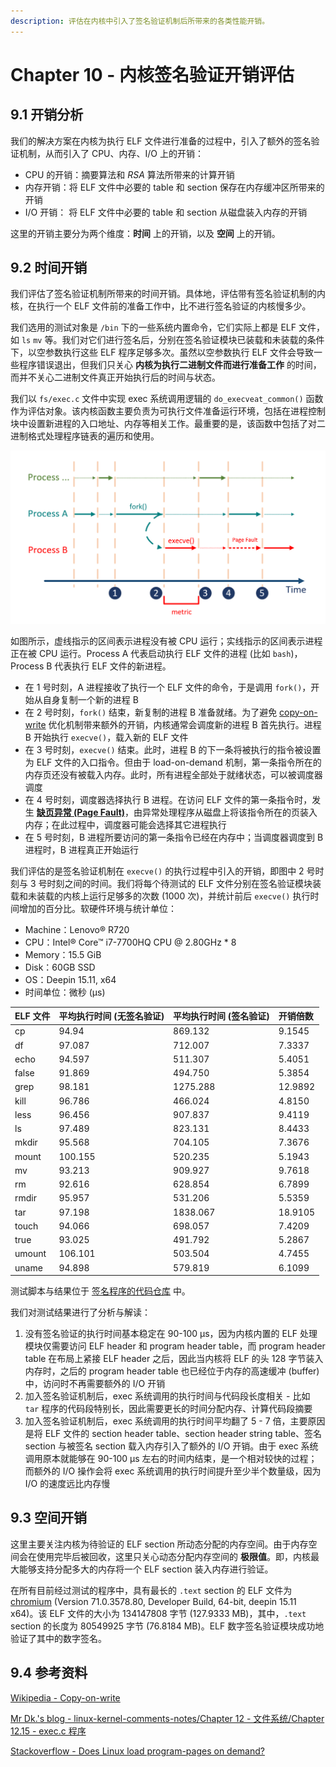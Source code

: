 ```yaml
---
description: 评估在内核中引入了签名验证机制后所带来的各类性能开销。
---
```


# Chapter 10 - 内核签名验证开销评估

## 9.1 开销分析

我们的解决方案在内核为执行 ELF 文件进行准备的过程中，引入了额外的签名验证机制，从而引入了 CPU、内存、I/O 上的开销：

* CPU 的开销：摘要算法和 _RSA_ 算法所带来的计算开销
* 内存开销：将 ELF 文件中必要的 table 和 section 保存在内存缓冲区所带来的开销
* I/O 开销： 将 ELF 文件中必要的 table 和 section 从磁盘装入内存的开销

这里的开销主要分为两个维度：**时间** 上的开销，以及 **空间** 上的开销。

## 9.2 时间开销

我们评估了签名验证机制所带来的时间开销。具体地，评估带有签名验证机制的内核，在执行一个 ELF 文件前的准备工作中，比不进行签名验证的内核慢多少。

我们选用的测试对象是 `/bin` 下的一些系统内置命令，它们实际上都是 ELF 文件，如 `ls` `mv` 等。我们对它们进行签名后，分别在签名验证模块已装载和未装载的条件下，以空参数执行这些 ELF 程序足够多次。虽然以空参数执行 ELF 文件会导致一些程序错误退出，但我们只关心 **内核为执行二进制文件而进行准备工作** 的时间，而并不关心二进制文件真正开始执行后的时间与状态。

我们以 `fs/exec.c` 文件中实现 exec 系统调用逻辑的 `do_execveat_common()` 函数作为评估对象。该内核函数主要负责为可执行文件准备运行环境，包括在进程控制块中设置新进程的入口地址、内存等相关工作。最重要的是，该函数中包括了对二进制格式处理程序链表的遍历和使用。

![&#x65F6;&#x95F4;&#x5F00;&#x9500;&#x7684;&#x8861;&#x91CF;&#x6307;&#x6807;](../.gitbook/assets/prev-test-metric.png)

如图所示，虚线指示的区间表示进程没有被 CPU 运行；实线指示的区间表示进程正在被 CPU 运行。Process A 代表启动执行 ELF 文件的进程 \(比如 `bash`\)，Process B 代表执行 ELF 文件的新进程。

* 在 1 号时刻，A 进程接收了执行一个 ELF 文件的命令，于是调用 `fork()`，开始从自身复制一个新的进程 B
* 在 2 号时刻，`fork()` 结束，新复制的进程 B 准备就绪。为了避免 [copy-on-write](https://en.wikipedia.org/wiki/Copy_on_write) 优化机制带来额外的开销，内核通常会调度新的进程 B 首先执行。进程 B 开始执行 `execve()`，载入新的 ELF 文件
* 在 3 号时刻，`execve()` 结束。此时，进程 B 的下一条将被执行的指令被设置为 ELF 文件的入口指令。但由于 load-on-demand 机制，第一条指令所在的内存页还没有被载入内存。此时，所有进程全部处于就绪状态，可以被调度器调度
* 在 4 号时刻，调度器选择执行 B 进程。在访问 ELF 文件的第一条指令时，发生 [**缺页异常 \(Page Fault\)**](https://en.wikipedia.org/wiki/Page_fault)，由异常处理程序从磁盘上将该指令所在的页装入内存；在此过程中，调度器可能会选择其它进程执行
* 在 5 号时刻，B 进程所要访问的第一条指令已经在内存中；当调度器调度到 B 进程时，B 进程真正开始运行

我们评估的是签名验证机制在 `execve()` 的执行过程中引入的开销，即图中 2 号时刻与 3 号时刻之间的时间。我们将每个待测试的 ELF 文件分别在签名验证模块装载和未装载的内核上运行足够多的次数 \(1000 次\)，并统计前后 `execve()` 执行时间增加的百分比。软硬件环境与统计单位：

* Machine：Lenovo® R720
* CPU：Intel® Core™ i7-7700HQ CPU @ 2.80GHz \* 8
* Memory：15.5 GiB
* Disk：60GB SSD
* OS：Deepin 15.11, x64
* 时间单位：微秒 \(μs\)

| ELF 文件 | 平均执行时间 \(无签名验证\) | 平均执行时间 \(签名验证\) | 开销倍数 |
| :--- | :--- | :--- | :--- |
| cp | 94.94 | 869.132 | 9.1545 |
| df | 97.087 | 712.007 | 7.3337 |
| echo | 94.597 | 511.307 | 5.4051 |
| false | 91.869 | 494.750 | 5.3854 |
| grep | 98.181 | 1275.288 | 12.9892 |
| kill | 96.786 | 466.024 | 4.8150 |
| less | 96.456 | 907.837 | 9.4119 |
| ls | 97.489 | 823.131 | 8.4433 |
| mkdir | 95.568 | 704.105 | 7.3676 |
| mount | 100.155 | 520.235 | 5.1943 |
| mv | 93.213 | 909.927 | 9.7618 |
| rm | 92.616 | 628.854 | 6.7899 |
| rmdir | 95.957 | 531.206 | 5.5359 |
| tar | 97.198 | 1838.067 | 18.9105 |
| touch | 94.066 | 698.057 | 7.4209 |
| true | 93.025 | 491.792 | 5.2867 |
| umount | 106.101 | 503.504 | 4.7455 |
| uname | 94.898 | 579.819 | 6.1099 |

测试脚本与结果位于 [签名程序的代码仓库](https://github.com/mrdrivingduck/linux-elf-binary-signer/tree/master/test) 中。

我们对测试结果进行了分析与解读：

1. 没有签名验证的执行时间基本稳定在 90-100 μs，因为内核内置的 ELF 处理模块仅需要访问 ELF header 和 program header table，而 program header table 在布局上紧接 ELF header 之后，因此当内核将 ELF 的头 128 字节装入内存时，之后的 program header table 也已经位于内存的高速缓冲 \(buffer\) 中，访问时不再需要额外的 I/O 开销
2. 加入签名验证机制后，exec 系统调用的执行时间与代码段长度相关 - 比如 `tar` 程序的代码段特别长，因此需要更长的时间分配内存、计算代码段摘要
3. 加入签名验证机制后，exec 系统调用的执行时间平均翻了 5 - 7 倍，主要原因是将 ELF 文件的 section header table、section header string table、签名 section 与被签名 section 载入内存引入了额外的 I/O 开销。由于 exec 系统调用原本就能够在 90-100 μs 左右的时间内结束，是一个相对较快的过程；而额外的 I/O 操作会将 exec 系统调用的执行时间提升至少半个数量级，因为 I/O 的速度远比内存慢

## 9.3 空间开销

这里主要关注内核为待验证的 ELF section 所动态分配的内存空间。由于内存空间会在使用完毕后被回收，这里只关心动态分配内存空间的 **极限值**。即，内核最大能够支持分配多大的内存将一个 ELF section 装入内存进行验证。

在所有目前经过测试的程序中，具有最长的 `.text` section 的 ELF 文件为 [chromium](http://www.chromium.org/Home) \(Version 71.0.3578.80, Developer Build, 64-bit, deepin 15.11 x64\)。该 ELF 文件的大小为 134147808 字节 \(127.9333 MB\)，其中，`.text` section 的长度为 80549925 字节 \(76.8184 MB\)。ELF 数字签名验证模块成功地验证了其中的数字签名。

## 9.4 参考资料

[Wikipedia - Copy-on-write](https://en.wikipedia.org/wiki/Copy-on-write)

[Mr Dk.'s blog - linux-kernel-comments-notes/Chapter 12 - 文件系统/Chapter 12.15 - exec.c 程序](https://github.com/mrdrivingduck/linux-kernel-comments-notes/blob/master/Chapter%2012%20-%20%E6%96%87%E4%BB%B6%E7%B3%BB%E7%BB%9F/Chapter%2012.15%20-%20exec.c%20%E7%A8%8B%E5%BA%8F.md)

[Stackoverflow - Does Linux load program-pages on demand?](https://stackoverflow.com/questions/19292744/does-linux-load-program-pages-on-demand)

